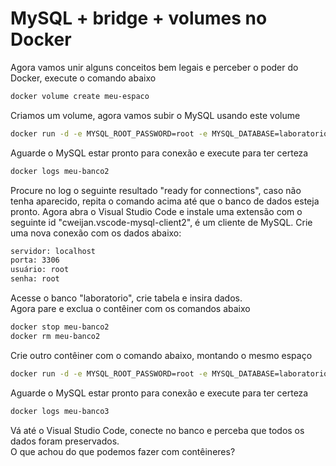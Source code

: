 # MySQL + bridge + volumes no Docker

Agora vamos unir alguns conceitos bem legais e perceber o poder do Docker, execute o comando abaixo

````sh
docker volume create meu-espaco
````

Criamos um volume, agora vamos subir o MySQL usando este volume

````sh
docker run -d -e MYSQL_ROOT_PASSWORD=root -e MYSQL_DATABASE=laboratorio -v meu-espaco:/var/lib/mysql --name=meu-banco2 -p 3306:3306 mysql:8.0
````

Aguarde o MySQL estar pronto para conexão e execute para ter certeza

````sh
docker logs meu-banco2
````

Procure no log o seguinte resultado "ready for connections", caso não tenha aparecido, repita o comando acima até que o banco de dados esteja pronto.
Agora abra o Visual Studio Code e instale uma extensão com o seguinte id "cweijan.vscode-mysql-client2", é um cliente de MySQL.
Crie uma nova conexão com os dados abaixo:

````sh
servidor: localhost
porta: 3306
usuário: root
senha: root
````

Acesse o banco "laboratorio", crie tabela e insira dados.<br>
Agora pare e exclua o contêiner com os comandos abaixo

````sh
docker stop meu-banco2
docker rm meu-banco2
````

Crie outro contêiner com o comando abaixo, montando o mesmo espaço

````sh
docker run -d -e MYSQL_ROOT_PASSWORD=root -e MYSQL_DATABASE=laboratorio -v meu-espaco:/var/lib/mysql --name=meu-banco3 -p 3306:3306 mysql
````

Aguarde o MySQL estar pronto para conexão e execute para ter certeza

````sh
docker logs meu-banco3
````

Vá até o Visual Studio Code, conecte no banco e perceba que todos os dados foram preservados.<br>
O que achou do que podemos fazer com contêineres?